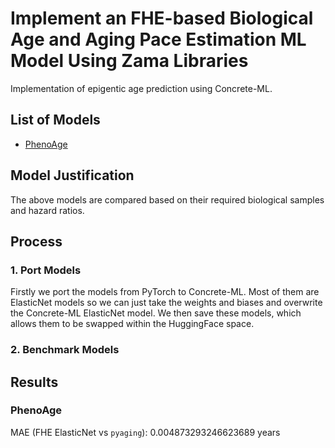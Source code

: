 # Implement an FHE-based Biological Age and Aging Pace Estimation ML Model Using Zama Libraries

Implementation of epigentic age prediction using Concrete-ML.

## List of Models

- [PhenoAge](https://pmc.ncbi.nlm.nih.gov/articles/PMC5940111/)
<!-- - [DunedinPACE](https://elifesciences.org/articles/73420) -->

## Model Justification

The above models are compared based on their required biological samples and hazard ratios.

## Process

### 1. Port Models

Firstly we port the models from PyTorch to Concrete-ML.
Most of them are ElasticNet models so we can just take the weights and biases
and overwrite the Concrete-ML ElasticNet model.
We then save these models, which allows them to be swapped within the
HuggingFace space.

### 2. Benchmark Models

## Results

### PhenoAge

MAE (FHE ElasticNet vs `pyaging`): 0.004873293246623689 years
